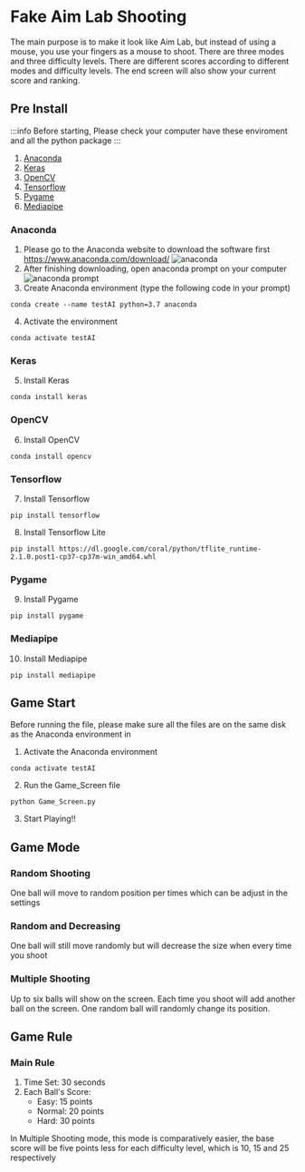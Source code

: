 # Fake Aim Lab Shooting

The main purpose is to make it look like Aim Lab, but instead of using a mouse, you use your fingers as a mouse to shoot. There are three modes and three difficulty levels. There are different scores according to different modes and difficulty levels. The end screen will also show your current score and ranking.

## Pre Install
:::info
Before starting, Please check your computer have these enviroment and all the python package
:::
1. [Anaconda](###Anaconda)
2. [Keras](###Keras)
3. [OpenCV](###OpenCV)
4. [Tensorflow](###Tensorflow)
5. [Pygame](###Pygame)
6. [Mediapipe](###Mediapipe)


### Anaconda
1. Please go to the Anaconda website to download the software first
https://www.anaconda.com/download/
![anaconda](https://blog-cavedu.sgp1.digitaloceanspaces.com/wp-content/uploads/2018/09/00-0_2020-768x469.jpg)
2. After finishing downloading, open anaconda prompt on your computer
![anaconda prompt](https://blog-cavedu.sgp1.digitaloceanspaces.com/wp-content/uploads/2018/09/p11-768x257.png)
3. Create Anaconda environment (type the following code in your prompt)
```cmd=
conda create --name testAI python=3.7 anaconda
```
4. Activate the environment
```cmd=
conda activate testAI
```
### Keras
5. Install Keras
```cmd=
conda install keras
```
### OpenCV
6. Install OpenCV
```cmd=
conda install opencv
```
### Tensorflow
7. Install Tensorflow
```cmd=
pip install tensorflow
```
8. Install Tensorflow Lite
```cmd=
pip install https://dl.google.com/coral/python/tflite_runtime-2.1.0.post1-cp37-cp37m-win_amd64.whl
```
### Pygame
9. Install Pygame
```cmd=
pip install pygame
```
### Mediapipe
10. Install Mediapipe
```cmd=
pip install mediapipe
```

## Game Start
Before running the file, please make sure all the files are on the same disk as the Anaconda environment in
1. Activate the Anaconda environment
```cmd=
conda activate testAI
```
2. Run the Game_Screen file
```cmd=
python Game_Screen.py
```
3. Start Playing!!

## Game Mode
### Random Shooting
One ball will move to random position per times which can be adjust in the settings
### Random and Decreasing
One ball will still move randomly but will decrease the size when every time you shoot
### Multiple Shooting
Up to six balls will show on the screen. Each time you shoot will add another ball on the screen. One random ball will randomly change its position.
## Game Rule
### Main Rule
1. Time Set: 30 seconds
2. Each Ball's Score: 
    * Easy: 15 points
    * Normal: 20 points
    * Hard: 30 points

In Multiple Shooting mode, this mode is comparatively easier, the base score will be five points less for each difficulty level, which is 10, 15 and 25 respectively